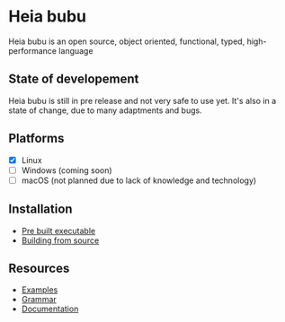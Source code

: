 # Heia bubu #
Heia bubu is an open source, object oriented, functional, typed, high-performance language

## State of developement ##
Heia bubu is still in pre release and not very safe to use yet. It's also in a state of change, due to many adaptments and bugs.

## Platforms ##
 - [x] Linux
 - [ ] Windows (coming soon)
 - [ ] macOS (not planned due to lack of knowledge and technology)

## Installation ##
 - [Pre built executable](https://github.com/OffensiverHase/HeiabubuLang/blob/master/INSTALL.md#pre-built-executable)
 - [Building from source](https://github.com/OffensiverHase/HeiabubuLang/blob/master/INSTALL.md#building-from-source)
  
## Resources ##
 - [Examples](https://github.com/OffensiverHase/HeiabubuLang/blob/master/docs/examples)
 - [Grammar](https://github.com/OffensiverHase/HeiabubuLang/blob/master/docs/grammar.md)
 - [Documentation](https://github.com/OffensiverHase/HeiabubuLang/blob/master/docs/heiabubulang.md)
